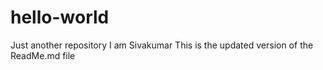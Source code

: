 # hello-world
Just another repository
I am Sivakumar
This is the updated version of the ReadMe.md file
